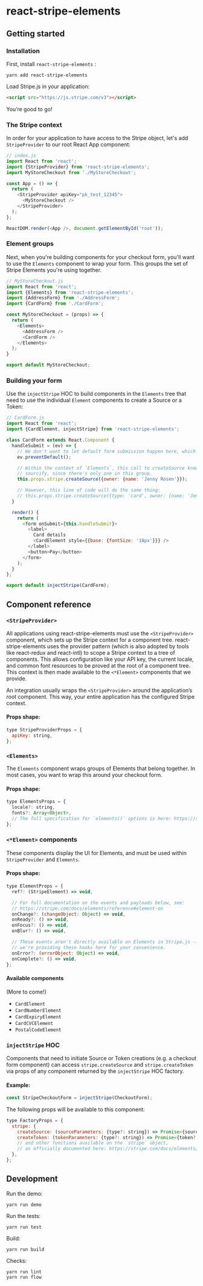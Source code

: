# react-stripe-elements

## Getting started

### Installation

First, install `react-stripe-elements` :

    yarn add react-stripe-elements

Load Stripe.js in your application:

```html
<script src="https://js.stripe.com/v3"></script>
```

You’re good to go!

### The Stripe context

In order for your application to have access to the Stripe object, let's add `StripeProvider` to our root React App component:

```js
// index.js
import React from 'react';
import {StripeProvider} from 'react-stripe-elements';
import MyStoreCheckout from './MyStoreCheckout';

const App = () => {
  return (
    <StripeProvider apiKey="pk_test_12345">
      <MyStoreCheckout />
    </StripeProvider>
  );
};

ReactDOM.render(<App />, document.getElementById('root'));
```

### Element groups

Next, when you're building components for your checkout form, you'll want to use the `Elements` component to wrap your form. This groups the set of Stripe Elements you're using together.

```js
// MyStoreCheckout.js
import React from 'react';
import {Elements} from 'react-stripe-elements';
import {AddressForm} from './AddressForm';
import {CardForm} from './CardForm';

const MyStoreCheckout = (props) => {
  return (
    <Elements>
      <AddressForm />
      <CardForm />
    </Elements>
  );
}

export default MyStoreCheckout;
```

### Building your form

Use the `injectStripe` HOC to build components in the `Elements` tree that need to use the individual `Element` components to create a Source or a Token:

```js
// CardForm.js
import React from 'react';
import {CardElement, injectStripe} from 'react-stripe-elements';

class CardForm extends React.Component {
  handleSubmit = (ev) => {
    // We don't want to let default form submission happen here, which would refresh the page.
    ev.preventDefault();

    // Within the context of `Elements`, this call to createSource knows which Element to
    // sourcify, since there's only one in this group.
    this.props.stripe.createSource({owner: {name: 'Jenny Rosen'}});

    // However, this line of code will do the same thing:
    // this.props.stripe.createSource({type: 'card', owner: {name: 'Jenny Rosen'}});
  }

  render() {
    return (
      <form onSubmit={this.handleSubmit}>
        <label>
          Card details
          <CardElement style={{base: {fontSize: '18px'}}} />
        </label>
        <button>Pay</button>
      </form>
    );
  }
};

export default injectStripe(CardForm);
```

## Component reference

### `<StripeProvider>`

All applications using react-stripe-elements must use the `<StripeProvider>`  component, which sets up the Stripe context for a component tree.
react-stripe-elements uses the provider pattern (which is also adopted by tools like react-redux and react-intl) to scope a Stripe context to a tree of components. This allows configuration like your API key, the current locale, and common font resources to be proved at the root of a component tree. This context is then made available to the `<*Element>` components that we provide.

An integration usually wraps the `<StripeProvider>` around the application’s root component. This way, your entire application has the configured Stripe context.

#### Props shape:

```js
type StripeProviderProps = {
  apiKey: string,
};
```


### `<Elements>`

The `Elements` component wraps groups of Elements that belong together. In most cases, you want to wrap this around your checkout form.

#### Props shape:

```js
type ElementsProps = {
  locale?: string,
  fonts?: Array<Object>,
  // The full specification for `elements()` options is here: https://stripe.com/docs/elements/reference#elements-options
};
```

### `<*Element>` components

These components display the UI for Elements, and must be used within `StripeProvider` and `Elements`.

#### Props shape:

```js
type ElementProps = {
  ref?: (StripeElement) => void,

  // For full documentation on the events and payloads below, see:
  // https://stripe.com/docs/elements/reference#element-on
  onChange?: (changeObject: Object) => void,
  onReady?: () => void,
  onFocus?: () => void,
  onBlur?: () => void,

  // These events aren't directly available on Elements in Stripe.js --
  // we're providing these hooks here for your convenience.
  onError?: (errorObject: Object) => void,
  onComplete?: () => void,
};
```

#### Available components

(More to come!)

- `CardElement`
- `CardNumberElement`
- `CardExpiryElement`
- `CardCVCElement`
- `PostalCodeElement`

### `injectStripe` HOC

Components that need to initiate Source or Token creations (e.g. a checkout form component) can access `stripe.createSource` and `stripe.createToken` via props of any component returned by the `injectStripe` HOC factory.

#### Example:

```js
const StripeCheckoutForm = injectStripe(CheckoutForm);
```

The following props will be available to this component:

```js
type FactoryProps = {
  stripe: {
    createSource: (sourceParameters: {type?: string}) => Promise<{source?: Object, error?: Object}>,
    createToken: (tokenParameters: {type?: string}) => Promise<{token?: Object, error?: Object}>,
    // and other functions available on the `stripe` object,
    // as officially documented here: https://stripe.com/docs/elements/reference#the-stripe-object
  },
};
```


## Development

Run the demo:

    yarn run demo

Run the tests:

    yarn run test

Build:

    yarn run build

Checks:

    yarn run lint
    yarn run flow
